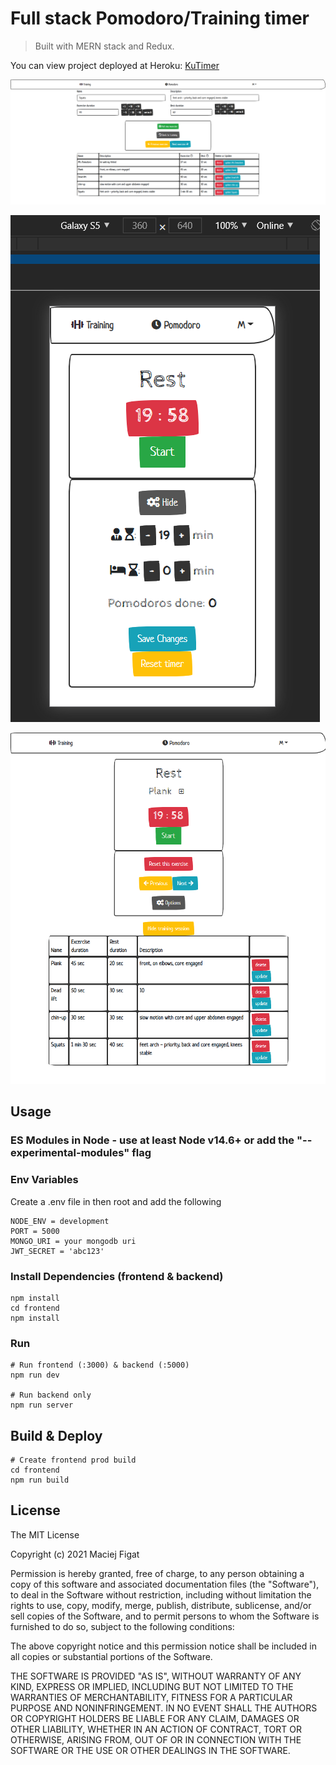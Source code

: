 # Full stack Pomodoro/Training timer 

> Built with MERN stack and Redux.

You can view project deployed at Heroku: [KuTimer](https://kutimer.herokuapp.com/) 

![screenshot](https://github.com/MaciejFigat/pomodoro/blob/main/backend/data/uploads/screenshot2.png)

![screenshot](https://github.com/MaciejFigat/pomodoro/blob/main/backend/data/uploads/screenshotPomodoro.png)

![screenshot](https://github.com/MaciejFigat/pomodoro/blob/main/backend/data/uploads/screenshotTraining.png)


## Usage

### ES Modules in Node - use at least Node v14.6+ or add the "--experimental-modules" flag

### Env Variables

Create a .env file in then root and add the following

```
NODE_ENV = development
PORT = 5000
MONGO_URI = your mongodb uri
JWT_SECRET = 'abc123'

```

### Install Dependencies (frontend & backend)

```
npm install
cd frontend
npm install
```

### Run

```
# Run frontend (:3000) & backend (:5000)
npm run dev

# Run backend only
npm run server
```

## Build & Deploy

```
# Create frontend prod build
cd frontend
npm run build
```

## License

The MIT License

Copyright (c) 2021 Maciej Figat

Permission is hereby granted, free of charge, to any person obtaining a copy
of this software and associated documentation files (the "Software"), to deal
in the Software without restriction, including without limitation the rights
to use, copy, modify, merge, publish, distribute, sublicense, and/or sell
copies of the Software, and to permit persons to whom the Software is
furnished to do so, subject to the following conditions:

The above copyright notice and this permission notice shall be included in
all copies or substantial portions of the Software.

THE SOFTWARE IS PROVIDED "AS IS", WITHOUT WARRANTY OF ANY KIND, EXPRESS OR
IMPLIED, INCLUDING BUT NOT LIMITED TO THE WARRANTIES OF MERCHANTABILITY,
FITNESS FOR A PARTICULAR PURPOSE AND NONINFRINGEMENT. IN NO EVENT SHALL THE
AUTHORS OR COPYRIGHT HOLDERS BE LIABLE FOR ANY CLAIM, DAMAGES OR OTHER
LIABILITY, WHETHER IN AN ACTION OF CONTRACT, TORT OR OTHERWISE, ARISING FROM,
OUT OF OR IN CONNECTION WITH THE SOFTWARE OR THE USE OR OTHER DEALINGS IN
THE SOFTWARE.